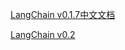 [LangChain v0.1.7中文文档](https://python.langchain.com.cn/docs/get_started/introduction)

[LangChain v0.2](https://python.langchain.com/v0.2/docs/versions/v0_2/)

